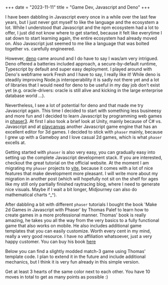 +++
date = "2023-11-11"
title = "Game Dev, Javascript and Deno"
+++

I have been dabbling in Javascript every once in a while over the last few years, but I just never got myself to like the language and the ecosystem a lot. While I understood that Javascript and the npm ecosystem had a lot to offer, I just did not know where to get started, because it felt like everytime I sat down to start learning again, the entire ecosystem had already moved on. Also Javascript just seemed to me like a language that was bolted together vs. carefully engineered. 

However, [deno](https://deno.com/) came around and I do have to say I was/am very intrigued. Deno offered a batteries included approach, a secure-by-default runtime, Typescript by default and super easy deployment. I played around with Deno's webframe work Fresh and I have to say, I really like it! While deno is steadily improving Node.js interoperability it is sadly not there yet and a lot of libraries that I would need for deno to be useful in my day job don't exist yet (e.g. oracle-drivers: oracle is still alive and kicking in the large enterprise database world ...). 

Nevertheless, I see a lot of potential for deno and that made me try Javascript again. This time I decided to start with something less busineesy and more fun and I decided to learn Javascript by programming web games in [phaser3](https://phaser.io/). At first I also took a brief look at Unity, mainly because of C# vs. Javascript and at [playcanvas](https://phaser.io/) another Javascript game engine that has an excellent editor for 3d games. I decided to stick with `phaser` mainly, because I grew up with a Gameboy and I love casual 2d games, which is what `phaser` excells at.

Getting started with `phaser` is also very easy, you can gradually easy into setting up the complete Javascript development stack. If you are interested, checkout the great tutorial on the official website. At the moment I am migrating my `phaser` projects to [vite](https://vitejs.dev/), because it comes with a lot of nice features that make development more pleasant. I will write more about my migration in another post (which will hopefully not sit on the shelf for ages like my still only partially finished raytracing blog, where I need to generate nice visuals. Maybe if I wait a bit longer, Midjourney can also do mathematical charts ^_^).

After dabbling a bit with different `phaser` tutorials I bought the book 'Make 2d Games in Javascript with Phaser' by Thomas Palef to learn how to create games in a more professional manner. Thomas' book is really amazing, he takes you all the way from the very basics to a fully functional game that also works on mobile. He also includes additional game templates that you can easily customize. Worth every cent in my mind, really a very good resource. I have no affiliation whatsoever, just a very happy customer. You can buy his book [here](https://thomaspalef.gumroad.com/l/make-2d-games)

Below you can find a slightly modded match-3 game using Thomas' template code. I plan to extend it in the future and include additional mechanics, but I think it is very fun already in this simple version. 

Get at least 3 hearts of the same color next to each other. You have 10 moves in total to get as many points as possible :)

<head>
<meta charset="utf-8" />

<script src="https://harlecin.netlify.app/js/phaser.min.js"></script> 
<script src="https://harlecin.netlify.app/js/load.js"></script>
<script src="https://harlecin.netlify.app/js/menu.js"></script>
<script src="https://harlecin.netlify.app/js/play.js"></script>
<script src="https://harlecin.netlify.app/js/game.js"></script>
</head>
<body>
<div id="game"></div>
</body>
